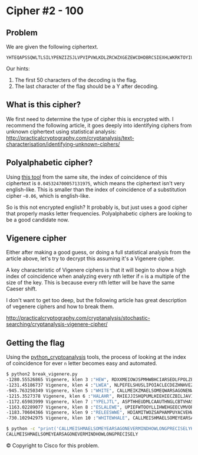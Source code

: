 # Cipher #2 - 100

## Problem
We are given the following ciphertext.

```
YHTEQAPSSQWLTLSILYPENZIZSJLVPVIPVWLKDLZRCWZXGEZEWCDHDBRCSIEXHLWKRKTOYIUPVFCLBRDIWULGSPOIYKLHZMMYBLLVPVQGXAYEDXILWGWDVRPMPOWNKDAIHSQSLLEESAMSQAIEMPALPEJKAXIPOEHEPLZRTWYTZJPOMPSNSD
```

Our hints:

1. The first 50 characters of the decoding is the flag.
2. The last character of the flag should be a Y after decoding.

## What is this cipher?

We first need to determine the type of cipher this is encrypted with. I recommend the following article, it goes deeply into identifying ciphers from unknown ciphertext using statistical analysis:
http://practicalcryptography.com/cryptanalysis/text-characterisation/identifying-unknown-ciphers/

## Polyalphabetic cipher?

Using [this tool](http://practicalcryptography.com/cryptanalysis/text-characterisation/index-coincidence/) from the same site, the index of coincidence of this ciphertext is `0.045324700057131975`, which means the ciphertext isn't very english-like. This is smaller than the index of coincidence of a substitution cipher `~0.06`, which is english-like.

So is this not encrypted english? It probably is, but just uses a good cipher that properly masks letter frequencies. Polyalphabetic ciphers are looking to be a good candidate now.

## Vigenere cipher
Either after making a good guess, or doing a full statistical analysis from the article above, let's try to decrypt this assuming it's a Vigenere cipher.

A key characteristic of Vigenere ciphers is that it will begin to show a high index of coincidence when analyzing every nth letter if `n` is a multiple of the size of the key. This is because every nth letter will be have the same Caeser shift.

I don't want to get too deep, but the following article has great description of vegenere ciphers and how to break them.

http://practicalcryptography.com/cryptanalysis/stochastic-searching/cryptanalysis-vigenere-cipher/

## Getting the flag

Using the [python_cryptoanalysis](https://github.com/jameslyons/python_cryptanalysis) tools, the process of looking at the index of coincidence for ever `n` letter becomes easy and automated.

```sh
$ python2 break_vigenere.py
-1280.55526865 Vigenere, klen 3 :"HEW", RDXXMEIOWJSPMHWBHCIARSEDLFPOLZBLZPHOWHDKYASTKXVIPYHAZFKYWBABAHADNOMKCBQTOBGEXVWEANHKLLSBUOEDDFICUHPOLZJCBTUIWTMESKPZZKLQIKAGGHTELLMWEHIXOEFOUTEIFLEELICGEQETHALXLPSNXPUXSFTHITLJWW
-1231.45186737 Vigenere, klen 4 :"LWEA", NLPEFELSHUSLIPOIACLECDEZHNHVEZEPKAHKSPVRRAVXVIVELGZHSFNCHMAXWPSKGOPONMQPKJYLQVZILYHGHTKINOHHOQIYQPHVEZMGMEUESBELLKSDKVLMESSNZHWIWWMSAPAEHEISFEEEBTWLEIFKPBEPDIDEEPVRIAUTONLOBTONHH
-945.763250349 Vigenere, klen 5 :"WHITE", CALLMEIKZMAELSOMEQWARSAGONENWRMINDHOWDGNGPRECISWDYHAVINGLALTLEORNOMGFEYINMYPUJKEANDNOTHAFGPARTICUDSRTOINTERWKTMEONSHOJWITHOUGHTAOOULDSAILSTOUTALITTDWANDSEETHWOATERYPARLGFTHEWORLV
-1215.3527378 Vigenere, klen 6 :"HALAHR", RHIEJJISHQPUMLHIEHIECZBILJAVIEBPKWETWLORVFSXVESNPCSHWKKCHIXGALLKKTMONINYOFRLUAWILUEPLPDIRTEHOMFHULAVIEJGMARNWXXLPPPDKRIVIOLNDMTIWSJBELTELJFSFABNFPPLINCKPXBYHEWEIUSRIWRCSJEOFYLNHD
-1172.65983999 Vigenere, klen 7 :"YPELJTL", ASPTHHEUDMLCAAUTHNGLCBTVHASKRGEEMDAMOHOIJLBICTQLLEODSSYRUTAMYSLMCGIFFXWARUTSQTOELLSVUAKXPRAJKIBPIANGLKHNMCJASOPAYRSSMYEOAKLERSCTDHHZANPAHRTHSLETDWPNAAYBHMKAKTYLENKNINFIBULDDWHPDZ
-1163.02289077 Vigenere, klen 8 :"ESLALEWE", UPIEFWTOOYLLIHWEHGEECVMVORAVERMLREAKSHDNYEOXVADASKSHSXVYOQTXWHAGNSIONEYLRNRLQNHESCAGHLSEUSAHOIQUXTAVERUCTINESTMHSOLDKNTILWLNZZEEDAFSAHIAOIBSFWMAIXPLEANGWFXPDALALTORISCPVREOBLWJOL
-1183.70604366 Vigenere, klen 9 :"RELEESWWE", HDIAMITWOZSAPHAMPUYACVEHWNHELKELDAPGMHONYEDBCNVTSYLLHXAYHEAFLPSTNZPKGMYLEBRHXZHMSDHVOLWMCGUDOIIGFPHELKMCFECAMTXHSOAHRALBLKEROZJEWOMAPPANOPIOYEMAVLPHLMNOWGEEKAPITHINISUBDNLXIEOJAH
-730.102942975 Vigenere, klen 10 :"WHITEWHALE", CALLMEISHMAELSOMEYEARSAGONEVERMINDHOWLONGPRECISELYHAVINGLITTLEORNOMONEYINMYPURSEANDNOTHINGPARTICULARTOINTERESTMEONSHOREITHOUGHTIWOULDSAILABOUTALITTLEANDSEETHEWATERYPARTOFTHEWORLD
```

```sh
$ python -c "print('CALLMEISHMAELSOMEYEARSAGONEVERMINDHOWLONGPRECISELYHAVINGLITTLEORNOMONEYINMYPURSEANDNOTHINGPARTICULARTOINTERESTMEONSHOREITHOUGHTIWOULDSAILABOUTALITTLEANDSEETHEWATERYPARTOFTHEWORLD'[0:50])"
CALLMEISHMAELSOMEYEARSAGONEVERMINDHOWLONGPRECISELY
```

© Copyright to Cisco for this problem.
